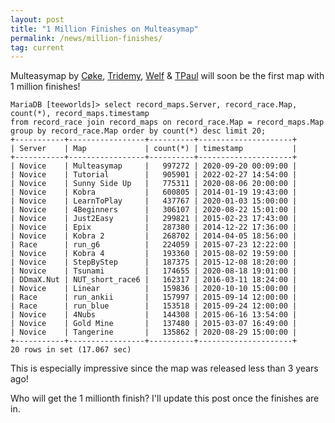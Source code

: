 ```yaml
---
layout: post
title: "1 Million Finishes on Multeasymap"
permalink: /news/million-finishes/
tag: current
---
```


Multeasymap by [Cøke](/mappers/C-248-ke/), [Tridemy](/mappers/Tridemy/), [Welf](/mappers/Welf/) & [TPaul](/mappers/TPaul/) will soon be the first map with 1 million finishes!

```
MariaDB [teeworlds]> select record_maps.Server, record_race.Map, count(*), record_maps.timestamp
from record_race join record_maps on record_race.Map = record_maps.Map
group by record_race.Map order by count(*) desc limit 20;
+-----------+-----------------+----------+---------------------+
| Server    | Map             | count(*) | timestamp           |
+-----------+-----------------+----------+---------------------+
| Novice    | Multeasymap     |   997272 | 2020-09-20 00:09:00 |
| Novice    | Tutorial        |   905901 | 2022-02-27 14:54:00 |
| Novice    | Sunny Side Up   |   775311 | 2020-08-06 20:00:00 |
| Novice    | Kobra           |   600805 | 2014-01-19 19:43:00 |
| Novice    | LearnToPlay     |   437767 | 2020-01-03 15:00:00 |
| Novice    | 4Beginners      |   306107 | 2020-08-22 15:01:00 |
| Novice    | Just2Easy       |   299821 | 2015-02-23 17:43:00 |
| Novice    | Epix            |   287380 | 2014-12-22 17:36:00 |
| Novice    | Kobra 2         |   268702 | 2014-04-05 18:56:00 |
| Race      | run_g6          |   224059 | 2015-07-23 12:22:00 |
| Novice    | Kobra 4         |   193360 | 2015-08-02 19:59:00 |
| Novice    | StepByStep      |   187375 | 2015-12-08 18:20:00 |
| Novice    | Tsunami         |   174655 | 2020-08-18 19:01:00 |
| DDmaX.Nut | NUT_short_race6 |   162317 | 2016-03-11 18:24:00 |
| Novice    | Linear          |   159836 | 2020-10-10 15:00:00 |
| Race      | run_ankii       |   157997 | 2015-09-14 12:00:00 |
| Race      | run_blue        |   153518 | 2015-09-24 12:00:00 |
| Novice    | 4Nubs           |   144308 | 2015-06-16 13:54:00 |
| Novice    | Gold Mine       |   137480 | 2015-03-07 16:49:00 |
| Novice    | Tangerine       |   135862 | 2020-08-29 15:00:00 |
+-----------+-----------------+----------+---------------------+
20 rows in set (17.067 sec)
```

This is especially impressive since the map was released less than 3 years ago!

Who will get the 1 millionth finish? I'll update this post once the finishes are in.
